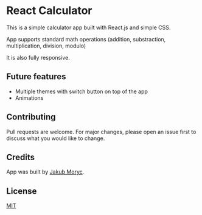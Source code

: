 # React Calculator

This is a simple calculator app built with React.js and simple CSS.

App supports standard math operations (addition, substraction, multiplication, division, modulo)

It is also fully responsive.

## Future features
- Multiple themes with switch button on top of the app
- Animations

## Contributing
Pull requests are welcome. For major changes, please open an issue first to discuss what you would like to change.

## Credits

App was built by [Jakub Moryc](https://jakubmoryc.github.io/).

## License
[MIT](https://choosealicense.com/licenses/mit/)